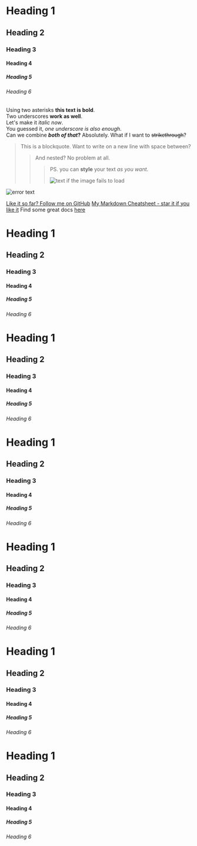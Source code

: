 # Heading 1
## Heading 2
### Heading 3
#### Heading 4
##### Heading 5
###### Heading 6

Using two asterisks **this text is bold**.  
Two underscores __work as well__.  
Let's make it *italic now*.  
You guessed it, _one underscore is also enough_.  
Can we combine **_both of that_?** Absolutely.
What if I want to ~~strikethrough~~?

> This is a blockquote.
> Want to write on a new line with space between?
>
> > And nested? No problem at all.
> >
> > > PS. you can **style** your text _as you want_.
> > >
> > > ![text if the image fails to load](auto-generated-path-to-file-when-you-upload-image "Text displayed on hover")

[logo]: auto-generated-path-to-file-when-you-upload-image "Hover me"
![error text][logo]

[markdown-cheatsheet]: https://github.com/im-luka/markdown-cheatsheet
[docs]: https://github.com/adam-p/markdown-here

[Like it so far? Follow me on GitHub](https://github.com/im-luka)
[My Markdown Cheatsheet - star it if you like it][markdown-cheatsheet]
Find some great docs [here][docs]

# Heading 1
## Heading 2
### Heading 3
#### Heading 4
##### Heading 5
###### Heading 6

# Heading 1
## Heading 2
### Heading 3
#### Heading 4
##### Heading 5
###### Heading 6

# Heading 1
## Heading 2
### Heading 3
#### Heading 4
##### Heading 5
###### Heading 6

# Heading 1
## Heading 2
### Heading 3
#### Heading 4
##### Heading 5
###### Heading 6

# Heading 1
## Heading 2
### Heading 3
#### Heading 4
##### Heading 5
###### Heading 6

# Heading 1
## Heading 2
### Heading 3
#### Heading 4
##### Heading 5
###### Heading 6
